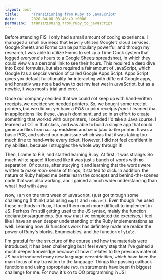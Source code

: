 ```yaml
---
layout: post
title:      "Transitioning from Ruby to JavaScript"
date:       2020-04-08 03:46:49 +0000
permalink:  transitioning_from_ruby_to_javascript
---
```



Before attending FIS, I only had a small amount of coding experience. I managed a small business that heavily utilized Google's cloud services. Google Sheets and Forms can be particularly powerful, and through my research, I was able to utilize Forms to set up a Time Clock system that logged everyone's hours to a Google Sheets spreadsheet, in which they could view via a personal link to see their hours. This required a deep dive into Excel formulas, but also required a fair amount of JavaScript, which Google has a sepcial version of called Google Apps Script. Apps Script gives you default functionality for interacting with different Google apps, and honestly was not a bad way to get my feet wet in JavaScript, but as a newbie, it was mostly trial and error.

Once our company decided that we could not keep up with hand-written receipts, we decided we needed printers. So, we bought some receipt printers, but we did not yet have a POS to print receipts *from*. I learned that in applications like these, Java is dominant, and so in an effort to create something that worked with our printers, I decided I'd take a Java course. I learned a LOT in that class, and was able to build a simple app that could generate files from our spreadsheet and send jobs to the printer. It was a basic POS, and solved our main issue which was that it was taking too much time to hand-write every ticket. However, I did not feel confident in my abilities, because I struggled the whole way through it!

Then, I came to FIS, and started learning Ruby. At first, it was strange. So much white space! It looked like it was just a bunch of words with no separation. Of course, after studying it and learning that the words were written to make *more* sense of things, it started to click. In addition, the nature of Ruby helped me better learn the concepts and behind-the-scenes code that was also working, and I gained a much wider understanding than what I had with Java.

Now, I am on the third week of JavaScript. I just got through some challenging (I think) labs using `map()` and `reduce()`. Even though I've used these methods in Ruby, I found them much more difficult to implement in JS. Perhaps I'm still getting used to the JS syntax, mainly the function declarations/arguments. But now that I've completed the exercises, I feel like I have an even deeper understanding of the Ruby implementations as well. Learning how JS functions work has definitely made me realize the power of Ruby's blocks, Enumerables, and the function of `yield`. 

I'm grateful for the structure of the course and how the materials were introduced; it has been challenging but I feel every step that I've gained a much deeper knowledge because of how it relates to the previous material. JS has introduced many new language eccentricities, which have been the main focus of my transition to the language. Things like passing callback functions and using appropriate `return` statements have been th biggest challenge for me. For now, it's on to OO programming in JS! 





